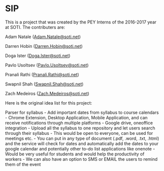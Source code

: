 # SIP
This is a project that was created by the PEY Interns of the 2016-2017 year at SOTI. The contributers are:

Adam Natale (Adam.Natale@soti.net)

Darren Hobin (Darren.Hobin@soti.net)

Doga Ister (Doga.Ister@soti.net)

Pavlo Usoltsev (Pavlo.Usoltsev@soti.net)

Pranali Rathi (Pranali.Rathi@soti.net)

Swapnil Shah (Swapnil.Shah@soti.net)

Zach Medeiros (Zach.Medeiros@soti.net)

Here is the original idea list for this project:

Parser for syllabus
	- Add important dates from syllabus to course calendars  
	- Chrome Extension, Desktop Application, Mobile Application, and can receive notifications through multiple platforms
	- Google drive, oneoffice integration
	- Upload all the syllabus to one repository and let users search through their syllabus
	- This would be open to everyone, can be used for meetings etc.
	- You can put in any type of document (.pdf, .word, .txt, .html) and the service will check for dates and automatically add the dates to your google calendar and potentially other to-do list applications like onenote
	- Would be very useful for students and would help the productivity of workers
	- We can also have an option to SMS or EMAIL the users to remind them of the event

